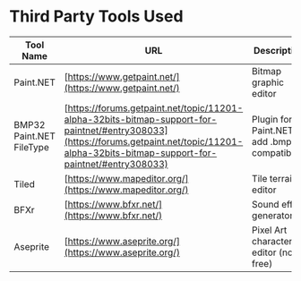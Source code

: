 # Third Party Tools Used

|Tool Name|URL|Description|
|---------|---|-----------|
|Paint.NET|[https://www.getpaint.net/](https://www.getpaint.net/)|Bitmap graphic editor
|BMP32 Paint.NET FileType|[https://forums.getpaint.net/topic/11201-alpha-32bits-bitmap-support-for-paintnet/#entry308033](https://forums.getpaint.net/topic/11201-alpha-32bits-bitmap-support-for-paintnet/#entry308033)|Plugin for Paint.NET to add .bmpx compatibility|
|Tiled|[https://www.mapeditor.org/](https://www.mapeditor.org/)|Tile terrain editor|
|BFXr|[https://www.bfxr.net/](https://www.bfxr.net/)|Sound effect generator|
|Aseprite|[https://www.aseprite.org/](https://www.aseprite.org/)|Pixel Art character editor (not free)|